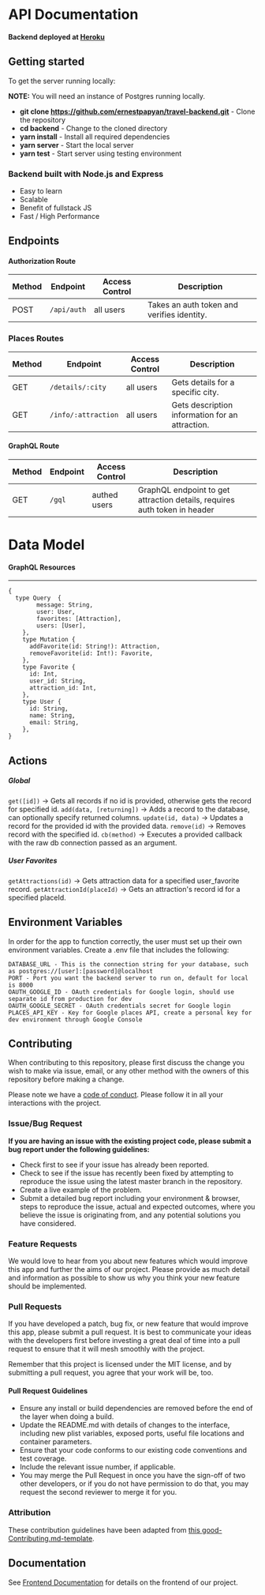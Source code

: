 # API Documentation

#### Backend deployed at [Heroku](http://roamly.herokuapp.com)

## Getting started

To get the server running locally:

**NOTE:** You will need an instance of Postgres running locally.

- **git clone https://github.com/ernestpapyan/travel-backend.git** - Clone the repository
- **cd backend** - Change to the cloned directory
- **yarn install** - Install all required dependencies
- **yarn server** - Start the local server
- **yarn test** - Start server using testing environment

### Backend built with Node.js and Express

- Easy to learn
- Scalable
- Benefit of fullstack JS
- Fast / High Performance

## Endpoints

#### Authorization Route

| Method | Endpoint                | Access Control | Description                                |
| ------ | ----------------------- | -------------- | ------------------------------------------ |
| POST   | `/api/auth`             | all users      | Takes an auth token and verifies identity. |

### Places Routes

| Method | Endpoint                | Access Control | Description                                     |
| ------ | ----------------------- | -------------- | ----------------------------------------------- |
| GET    | `/details/:city`        | all users      | Gets details for a specific city.               |
| GET    | `/info/:attraction`     | all users      | Gets description information for an attraction. |

#### GraphQL Route

| Method | Endpoint                | Access Control | Description                                |
| ------ | ----------------------- | -------------- | ------------------------------------------ |
| GET    | `/gql`                  | authed users   | GraphQL endpoint to get attraction details, requires auth token in header |

# Data Model

#### GraphQL Resources

---

```
{
  type Query  {
        message: String,
        user: User,
        favorites: [Attraction],
        users: [User],
    },
    type Mutation {
      addFavorite(id: String!): Attraction,
      removeFavorite(id: Int!): Favorite,
    },
    type Favorite {
      id: Int,
      user_id: String,
      attraction_id: Int,
    },
    type User {
      id: String,
      name: String,
      email: String,
    },
}
```

## Actions

##### Global

`get([id])` -> Gets all records if no id is provided, otherwise gets the record for specified id.
`add(data, [returning])` -> Adds a record to the database, can optionally specify returned columns.
`update(id, data)` -> Updates a record for the provided id with the provided data.
`remove(id)` -> Removes record with the specified id.
`cb(method)` -> Executes a provided callback with the raw db connection passed as an argument.

##### User Favorites

`getAttractions(id)` -> Gets attraction data for a specified user_favorite record.
`getAttractionId(placeId)` -> Gets an attraction's record id for a specified placeId.

## Environment Variables

In order for the app to function correctly, the user must set up their own environment variables.
Create a .env file that includes the following:

```
DATABASE_URL - This is the connection string for your database, such as postgres://[user]:[password]@localhost
PORT - Port you want the backend server to run on, default for local is 8000
OAUTH_GOOGLE_ID - OAuth credentials for Google login, should use separate id from production for dev
OAUTH_GOOGLE_SECRET - OAuth credentials secret for Google login
PLACES_API_KEY - Key for Google places API, create a personal key for dev environment through Google Console
```
    
## Contributing

When contributing to this repository, please first discuss the change you wish to make via issue, email, or any other method with the owners of this repository before making a change.

Please note we have a [code of conduct](./code_of_conduct.md). Please follow it in all your interactions with the project.

### Issue/Bug Request

 **If you are having an issue with the existing project code, please submit a bug report under the following guidelines:**
 - Check first to see if your issue has already been reported.
 - Check to see if the issue has recently been fixed by attempting to reproduce the issue using the latest master branch in the repository.
 - Create a live example of the problem.
 - Submit a detailed bug report including your environment & browser, steps to reproduce the issue, actual and expected outcomes,  where you believe the issue is originating from, and any potential solutions you have considered.

### Feature Requests

We would love to hear from you about new features which would improve this app and further the aims of our project. Please provide as much detail and information as possible to show us why you think your new feature should be implemented.

### Pull Requests

If you have developed a patch, bug fix, or new feature that would improve this app, please submit a pull request. It is best to communicate your ideas with the developers first before investing a great deal of time into a pull request to ensure that it will mesh smoothly with the project.

Remember that this project is licensed under the MIT license, and by submitting a pull request, you agree that your work will be, too.

#### Pull Request Guidelines

- Ensure any install or build dependencies are removed before the end of the layer when doing a build.
- Update the README.md with details of changes to the interface, including new plist variables, exposed ports, useful file locations and container parameters.
- Ensure that your code conforms to our existing code conventions and test coverage.
- Include the relevant issue number, if applicable.
- You may merge the Pull Request in once you have the sign-off of two other developers, or if you do not have permission to do that, you may request the second reviewer to merge it for you.

### Attribution

These contribution guidelines have been adapted from [this good-Contributing.md-template](https://gist.github.com/PurpleBooth/b24679402957c63ec426).

## Documentation

See [Frontend Documentation](https://github.com/labs14-travel-website/frontend/blob/master/README.md) for details on the frontend of our project.
